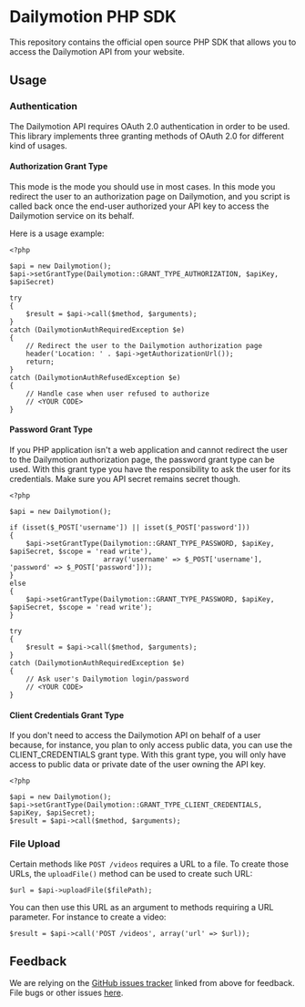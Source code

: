 Dailymotion PHP SDK
===================

This repository contains the official open source PHP SDK that allows you to access the Dailymotion
API from your website.

Usage
-----

### Authentication

The Dailymotion API requires OAuth 2.0 authentication in order to be used. This library implements
three granting methods of OAuth 2.0 for different kind of usages.

#### Authorization Grant Type

This mode is the mode you should use in most cases. In this mode you redirect the user to an
authorization page on Dailymotion, and you script is called back once the end-user authorized your API
key to access the Dailymotion service on its behalf.

Here is a usage example:

    <?php

    $api = new Dailymotion();
    $api->setGrantType(Dailymotion::GRANT_TYPE_AUTHORIZATION, $apiKey, $apiSecret)

    try
    {
        $result = $api->call($method, $arguments);
    }
    catch (DailymotionAuthRequiredException $e)
    {
        // Redirect the user to the Dailymotion authorization page
        header('Location: ' . $api->getAuthorizationUrl());
        return;
    }
    catch (DailymotionAuthRefusedException $e)
    {
        // Handle case when user refused to authorize
        // <YOUR CODE>
    }

#### Password Grant Type

If you PHP application isn't a web application and cannot redirect the user to the Dailymotion
authorization page, the password grant type can be used. With this grant type you have the
responsibility to ask the user for its credentials. Make sure you API secret remains secret though.

    <?php

    $api = new Dailymotion();

    if (isset($_POST['username']) || isset($_POST['password']))
    {
        $api->setGrantType(Dailymotion::GRANT_TYPE_PASSWORD, $apiKey, $apiSecret, $scope = 'read write'),
                           array('username' => $_POST['username'], 'password' => $_POST['password']));
    }
    else
    {
        $api->setGrantType(Dailymotion::GRANT_TYPE_PASSWORD, $apiKey, $apiSecret, $scope = 'read write');
    }

    try
    {
        $result = $api->call($method, $arguments);
    }
    catch (DailymotionAuthRequiredException $e)
    {
        // Ask user's Dailymotion login/password
        // <YOUR CODE>
    }

#### Client Credentials Grant Type

If you don't need to access the Dailymotion API on behalf of a user because, for instance, you plan to
only access public data, you can use the CLIENT_CREDENTIALS grant type. With this grant type, you will only have
access to public data or private date of the user owning the API key.

    <?php

    $api = new Dailymotion();
    $api->setGrantType(Dailymotion::GRANT_TYPE_CLIENT_CREDENTIALS, $apiKey, $apiSecret);
    $result = $api->call($method, $arguments);

### File Upload

Certain methods like `POST /videos` requires a URL to a file. To create those URLs, the `uploadFile()` method can be used to create such URL:

    $url = $api->uploadFile($filePath);

You can then use this URL as an argument to methods requiring a URL parameter. For instance to create a video:

    $result = $api->call('POST /videos', array('url' => $url));

Feedback
--------

We are relying on the [GitHub issues tracker][issues] linked from above for feedback. File bugs or
other issues [here][issues].

[issues]: http://github.com/dailymotion/dailymotion-sdk-php/issues
